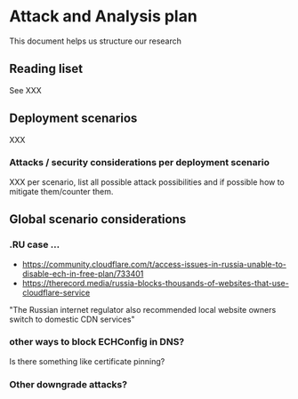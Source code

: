 # Attack and Analysis plan

This document helps us structure our research

## Reading liset

See XXX

## Deployment scenarios

XXX

### Attacks / security considerations per deployment scenario

XXX per scenario, list all possible attack possibilities and if possible how to mitigate them/counter them.

## Global scenario considerations

### .RU case ...

* https://community.cloudflare.com/t/access-issues-in-russia-unable-to-disable-ech-in-free-plan/733401
* https://therecord.media/russia-blocks-thousands-of-websites-that-use-cloudflare-service

"The Russian internet regulator also recommended local website owners switch to domestic CDN services"

### other ways to block ECHConfig in DNS?

Is there something like certificate pinning?

### Other downgrade attacks?

## 
